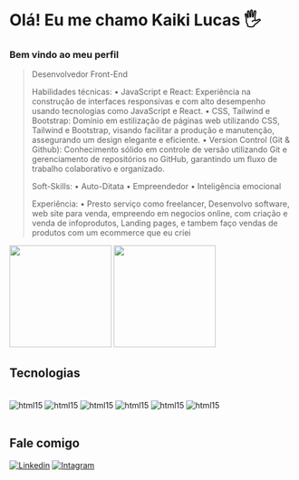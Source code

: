
<h1>Olá! Eu me chamo Kaiki Lucas 🖐️</h1>



<h3>Bem vindo ao meu perfil</h3>


<blockquote> <p>
Desenvolvedor Front-End 

Habilidades técnicas: 
• JavaScript e React: Experiência na construção de interfaces responsivas e com alto desempenho usando tecnologias como JavaScript e React.
• CSS, Tailwind e Bootstrap: Domínio em estilização de páginas web utilizando CSS, Tailwind e Bootstrap, visando facilitar a produção e manutenção, assegurando um design elegante e eficiente.
• Version Control (Git & Github): Conhecimento sólido em controle de versão utilizando Git e gerenciamento de repositórios no GitHub, garantindo um fluxo de trabalho colaborativo e organizado.

Soft-Skills:
• Auto-Ditata
• Empreendedor
• Inteligência emocional

Experiência:
 • Presto serviço como freelancer, Desenvolvo software, web site para venda, empreendo em negocios online, com criação e venda de infoprodutos, Landing pages, e tambem faço vendas de produtos com um ecommerce que eu criei
</p></blockquote>


<div>
<img height="180em" src="https://github-readme-stats.vercel.app/api?username=kaikilucas&show_icons=true&theme=radical">
<img height="180em" src="https://github-readme-stats.vercel.app/api/top-langs/?username=kaikilucas&amp;show_icons=true&amp;theme=radical&amp;layout=compact">
</div>



## Tecnologias

<div style="display: inline_block"><br/>
<img align="center" alt="html15" src="https://img.shields.io/badge/HTML5-E34F26?style=for-the-badge&logo=html5&logoColor=white" />
<img align="center" alt="html15" src="https://img.shields.io/badge/CSS3-1572B6?style=for-the-badge&logo=css3&logoColor=white" />
<img align="center" alt="html15" src="https://img.shields.io/badge/Bootstrap-563D7C?style=for-the-badge&logo=bootstrap&logoColor=white" />
<img align="center" alt="html15" src="https://img.shields.io/badge/JavaScript-F7DF1E?style=for-the-badge&logo=javascript&logoColor=black" />
<img align="center" alt="html15" src="https://img.shields.io/badge/React-20232A?style=for-the-badge&logo=react&logoColor=61DAFB" />
<img align="center" alt="html15" src="https://img.shields.io/badge/GIT-E44C30?style=for-the-badge&logo=git&logoColor=white" />
</div>
<br/>




## Fale comigo
[![Linkedin](https://img.shields.io/badge/LinkedIn-0077B5?style=for-the-badge&logo=linkedin&logoColor=white)](https://www.linkedin.com/in/kaiki-lucas/ )
[![Intagram](https://img.shields.io/badge/Instagram-E4405F?style=for-the-badge&logo=instagram&logoColor=white)](https://www.instagram.com/kaiki_lucasf/)

